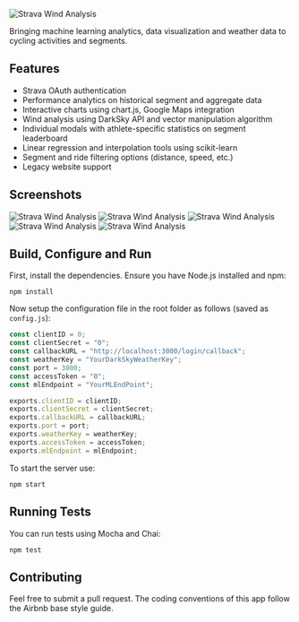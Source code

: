 ![Strava Wind Analysis](https://i.imgur.com/9eaXBJu.png)

Bringing machine learning analytics, data visualization and weather data to cycling activities and segments.

## Features
* Strava OAuth authentication
* Performance analytics on historical segment and aggregate data
* Interactive charts using chart.js, Google Maps integration
* Wind analysis using DarkSky API and vector manipulation algorithm
* Individual modals with athlete-specific statistics on segment leaderboard
* Linear regression and interpolation tools using scikit-learn
* Segment and ride filtering options (distance, speed, etc.)
* Legacy website support

## Screenshots
![Strava Wind Analysis](https://i.imgur.com/IBPMPKc.png)
![Strava Wind Analysis](https://i.imgur.com/IQpQnBx.png)
![Strava Wind Analysis](https://i.imgur.com/pP6sWZ4.png)
![Strava Wind Analysis](https://i.imgur.com/OIxU9fs.png)
![Strava Wind Analysis](https://i.imgur.com/U33jx8U.png)


## Build, Configure and Run
First, install the dependencies. Ensure you have Node.js installed and npm:
```shell
npm install
```

Now setup the configuration file in the root folder as follows (saved as `config.js`):
```javascript
const clientID = 0;
const clientSecret = "0";
const callbackURL = "http://localhost:3000/login/callback";
const weatherKey = "YourDarkSkyWeatherKey";
const port = 3000;
const accessToken = "0";
const mlEndpoint = "YourMLEndPoint";

exports.clientID = clientID;
exports.clientSecret = clientSecret;
exports.callbackURL = callbackURL;
exports.port = port;
exports.weatherKey = weatherKey;
exports.accessToken = accessToken;
exports.mlEndpoint = mlEndpoint;
```

To start the server use:
```shell
npm start
```

## Running Tests
You can run tests using Mocha and Chai:
```shell
npm test
```

## Contributing
Feel free to submit a pull request. The coding conventions of this app follow the Airbnb base style guide.